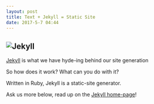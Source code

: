 ```yaml
---
layout: post
title: Text + Jekyll = Static Site
date: 2017-5-7 04:44
---
```

![Jekyll](http://i.imgur.com/GK37Y0Z.png)
------
[Jekyll](https://jekyllrb.com/) is what we have hyde-ing behind our site generation

So how does it work? What can you do with it?

Written in Ruby, Jekyll is a static-site generator.

Ask us more below, read up on the [Jekyll home-page](https://jekyllrb.com/)!
